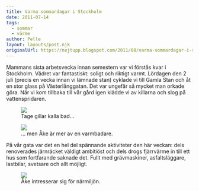 ```yaml
---
title: Varma sommardagar i Stockholm
date: 2011-07-14
tags: 
  - sommar
  - värme	
author: Pelle
layout: layouts/post.njk
originalUrl: https://nejtupp.blogspot.com/2011/08/varma-sommardagar-i-stockholm.html
---
```


Mammans sista arbetsvecka innan semestern var vi förstås kvar i Stockholm. Vädret var fantastiskt: soligt och riktigt varmt. Lördagen den 2 juli (precis en vecka innan vi lämnade stan) cyklade vi till Gamla Stan och åt en stor glass på Västerlånggatan. Det var ungefär så mycket man orkade göra. När vi kom tillbaka till vår gård igen klädde vi av killarna och slog på vattenspridaren.

<figure>
	<img src="../../../img/2011/07/Hornstull-_MG_0957.jpg">
	<figcaption>Tage gillar kalla bad...</figcaption>
</figure>

<figure>
	<img src="../../../img/2011/07/Hornstull-_MG_0974.jpg">
	<figcaption>... men Åke är mer av en varmbadare.</figcaption>
</figure>

På vår gata var det en hel del spännande aktiviteter den här veckan: dels renoverades järnräcket väldigt ambitiöst och dels drogs fjärrvärme in till ett hus som fortfarande saknade det. Fullt med grävmaskiner, asfaltsläggare, lastbilar, svetsare och allt möjligt.

<figure>
	<img src="../../../img/2011/07/Hornstull-_MG_0982.jpg">
	<figcaption>Åke intresserar sig för närmiljön.</figcaption>
</figure>
